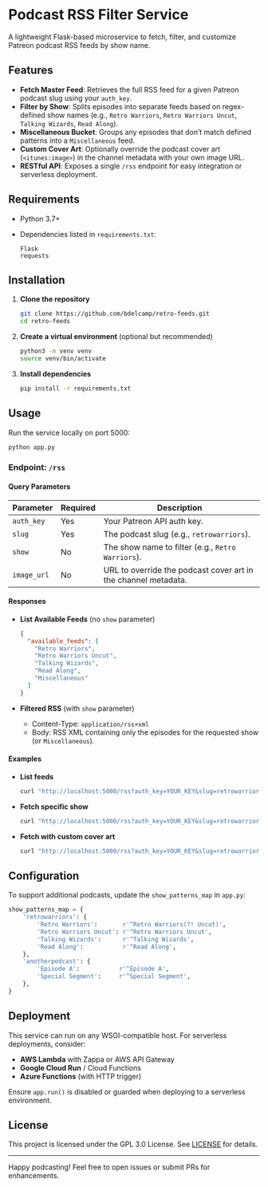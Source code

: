 # Podcast RSS Filter Service

A lightweight Flask-based microservice to fetch, filter, and customize Patreon podcast RSS feeds by show name.

## Features

* **Fetch Master Feed**: Retrieves the full RSS feed for a given Patreon podcast slug using your `auth_key`.
* **Filter by Show**: Splits episodes into separate feeds based on regex-defined show names (e.g., `Retro Warriors`, `Retro Warriors Uncut`, `Talking Wizards`, `Read Along`).
* **Miscellaneous Bucket**: Groups any episodes that don’t match defined patterns into a `Miscellaneous` feed.
* **Custom Cover Art**: Optionally override the podcast cover art (`<itunes:image>`) in the channel metadata with your own image URL.
* **RESTful API**: Exposes a single `/rss` endpoint for easy integration or serverless deployment.

## Requirements

* Python 3.7+
* Dependencies listed in `requirements.txt`:

  ```text
  Flask
  requests
  ```

## Installation

1. **Clone the repository**

   ```bash
   git clone https://github.com/bdelcamp/retro-feeds.git
   cd retro-feeds
   ```

2. **Create a virtual environment** (optional but recommended)

   ```bash
   python3 -m venv venv
   source venv/bin/activate
   ```

3. **Install dependencies**

   ```bash
   pip install -r requirements.txt
   ```

## Usage

Run the service locally on port 5000:

```bash
python app.py
```

### Endpoint: `/rss`

#### Query Parameters

| Parameter   | Required | Description                                                    |
| ----------- | -------- | -------------------------------------------------------------- |
| `auth_key`  | Yes      | Your Patreon API auth key.                                     |
| `slug`      | Yes      | The podcast slug (e.g., `retrowarriors`).                      |
| `show`      | No       | The show name to filter (e.g., `Retro Warriors`).              |
| `image_url` | No       | URL to override the podcast cover art in the channel metadata. |

#### Responses

* **List Available Feeds** (no `show` parameter)

  ```json
  {
    "available_feeds": [
      "Retro Warriors",
      "Retro Warriors Uncut",
      "Talking Wizards",
      "Read Along",
      "Miscellaneous"
    ]
  }
  ```

* **Filtered RSS** (with `show` parameter)

  * Content-Type: `application/rss+xml`
  * Body: RSS XML containing only the episodes for the requested show (or `Miscellaneous`).

#### Examples

* **List feeds**

  ```bash
  curl "http://localhost:5000/rss?auth_key=YOUR_KEY&slug=retrowarriors"
  ```

* **Fetch specific show**

  ```bash
  curl "http://localhost:5000/rss?auth_key=YOUR_KEY&slug=retrowarriors&show=Talking%20Wizards"
  ```

* **Fetch with custom cover art**

  ```bash
  curl "http://localhost:5000/rss?auth_key=YOUR_KEY&slug=retrowarriors&show=Read%20Along&image_url=https://example.com/cover.jpg"
  ```

## Configuration

To support additional podcasts, update the `show_patterns_map` in `app.py`:

```python
show_patterns_map = {
    'retrowarriors': {
        'Retro Warriors':       r'^Retro Warriors(?! Uncut)',
        'Retro Warriors Uncut': r'^Retro Warriors Uncut',
        'Talking Wizards':      r'^Talking Wizards',
        'Read Along':           r'^Read Along',
    },
    'anotherpodcast': {
        'Episode A':           r'^Episode A',
        'Special Segment':     r'^Special Segment',
    },
}
```

## Deployment

This service can run on any WSGI-compatible host. For serverless deployments, consider:

* **AWS Lambda** with Zappa or AWS API Gateway
* **Google Cloud Run** / Cloud Functions
* **Azure Functions** (with HTTP trigger)

Ensure `app.run()` is disabled or guarded when deploying to a serverless environment.

## License

This project is licensed under the GPL 3.0 License. See [LICENSE](LICENSE) for details.

---

Happy podcasting! Feel free to open issues or submit PRs for enhancements.
